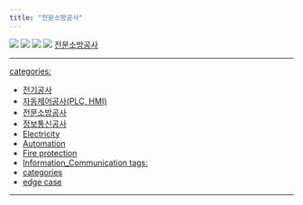 ```yaml
---
title: "전문소방공사"
---
```

<img src="https://seastory.github.io/YYtech/assets/images/C_00.jpg">
<img src="https://seastory.github.io/YYtech/assets/images/C_01.jpg">
<img src="https://seastory.github.io/YYtech/assets/images/C_02.jpg">
<img src="https://seastory.github.io/YYtech/assets/images/C_03.jpg">

<body>
<a href="https://blog.naver.com/PostList.nhn?blogId=seastory9&from=postList&categoryNo=195"> 전문소방공사
   </body>
  
---
categories:
  - 전기공사
  - 자동제어공사(PLC, HMI)
  - 전문소방공사
  - 정보통신공사
  - Electricity
  - Automation
  - Fire protection
  - Information_Communication
 tags:
  - categories
  - edge case
---
